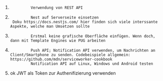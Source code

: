 1.              Verwendung von REST API

2.              Nest auf Serverseite einsetzen
        Doku https://docs.nestjs.com/ hier finden sich viele interssante Aspekte, welche man Umsetzen sollte

3.              Erstmal keine grafische Oberfläche einfügen. Wenn doch, dann mit Template Engines wie PUG arbeiten

4.              Push API; Notification API verwenden, um Nachrichten an Client/Smartphone zu senden. Codebeispiele allgemein: https://github.com/mdn/serviceworker-cookbook
                Notification API auf Linux, Windows und Android testen

5.  ok JWT als Token zur Authenifizierung verwenden
